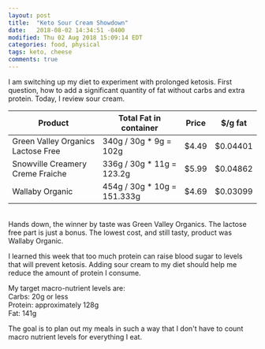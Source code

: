 ```yaml
---
layout: post
title:  "Keto Sour Cream Showdown"
date:   2018-08-02 14:34:51 -0400
modified: Thu 02 Aug 2018 15:09:14 EDT
categories: food, physical
tags: keto, cheese
comments: true
---
```


I am switching up my diet to experiment with prolonged ketosis.  First question, how to add a significant quantity of fat without carbs and extra protein.  Today, I review sour cream.

| Product | Total Fat in container | Price | $/g fat |
|---|---|---|---|
|Green Valley Organics Lactose Free| 340g / 30g * 9g = 102g | $4.49 | $0.04401|
|Snowville Creamery Creme Fraiche | 336g / 30g * 11g = 123.2g | $5.99 | $0.04862|
|Wallaby Organic | 454g / 30g * 10g = 151.333g| $4.69 | $0.03099|

<br/>
Hands down, the winner by taste was Green Valley Organics.  The lactose free part is just a bonus.  
The lowest cost, and still tasty, product was Wallaby Organic.  

I learned this week that too much protein can raise blood sugar to levels that will prevent ketosis.  Adding sour cream to my diet should help me reduce the amount of protein I consume.  

My target macro-nutrient levels are:  
Carbs: 20g or less  
Protein: approximately 128g  
Fat: 141g  

The goal is to plan out my meals in such a way that I don't have to count macro nutrient levels for everything I eat.
